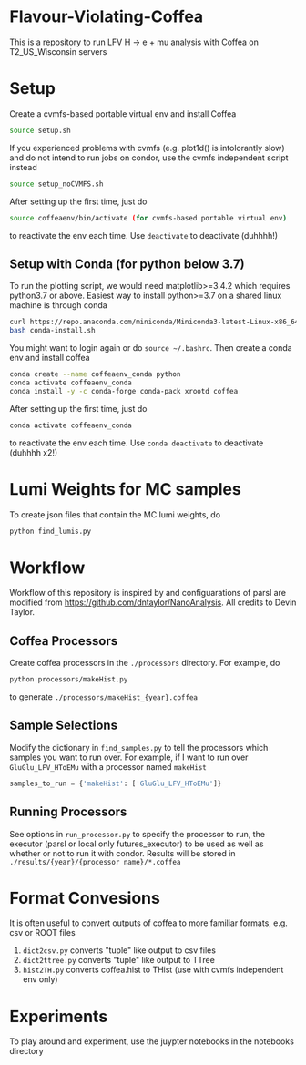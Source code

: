 # Flavour-Violating-Coffea
This is a repository to run LFV H -> e + mu analysis with Coffea on T2_US_Wisconsin servers
# Setup
Create a cvmfs-based portable virtual env and install Coffea
```bash
source setup.sh
```
If you experienced problems with cvmfs (e.g. plot1d() is intolorantly slow) and do not intend to run jobs on condor, use the cvmfs independent script instead
```bash
source setup_noCVMFS.sh
```
After setting up the first time, just do 
```bash
source coffeaenv/bin/activate (for cvmfs-based portable virtual env)
```
to reactivate the env each time. Use `deactivate` to deactivate (duhhhh!)

## Setup with Conda (for python below 3.7)
To run the plotting script, we would need matplotlib>=3.4.2 which requires python3.7 or above. Easiest way to install python>=3.7 on a shared linux machine is through conda
```bash
curl https://repo.anaconda.com/miniconda/Miniconda3-latest-Linux-x86_64.sh > conda-install.sh
bash conda-install.sh
```
You might want to login again or do `source ~/.bashrc`. Then create a conda env and install coffea
```bash
conda create --name coffeaenv_conda python
conda activate coffeaenv_conda
conda install -y -c conda-forge conda-pack xrootd coffea
```
After setting up the first time, just do 
```bash
conda activate coffeaenv_conda
```
to reactivate the env each time. Use `conda deactivate` to deactivate (duhhhh x2!)

# Lumi Weights for MC samples
To create json files that contain the MC lumi weights, do
```bash
python find_lumis.py
```

# Workflow
Workflow of this repository is inspired by and configuarations of parsl are modified from https://github.com/dntaylor/NanoAnalysis. All credits to Devin Taylor.

## Coffea Processors
Create coffea processors in the `./processors` directory. For example, do 
```bash
python processors/makeHist.py 
```
to generate `./processors/makeHist_{year}.coffea`

## Sample Selections
Modify the dictionary in `find_samples.py` to tell the processors which samples you want to run over. For example, if I want to run over `GluGlu_LFV_HToEMu` with a processor named `makeHist`
```python
samples_to_run = {'makeHist': ['GluGlu_LFV_HToEMu']}
```

## Running Processors
See options in `run_processor.py` to specify the processor to run, the executor (parsl or local only futures_executor) to be used as well as whether or not to run it with condor. Results will be stored in `./results/{year}/{processor name}/*.coffea`

# Format Convesions
It is often useful to convert outputs of coffea to more familiar formats, e.g. csv or ROOT files
1. `dict2csv.py` converts "tuple" like output to csv files
2. `dict2ttree.py` converts "tuple" like output to TTree 
3. `hist2TH.py` converts coffea.hist to THist (use with cvmfs independent env only) 

# Experiments
To play around and experiment, use the juypter notebooks in the notebooks directory



